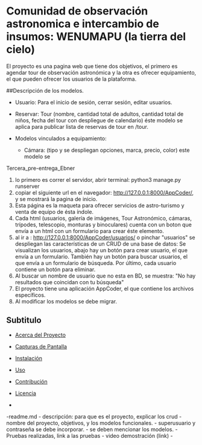 # Comunidad de observación astronomica e intercambio de insumos: WENUMAPU (la tierra del cielo)

El proyecto es una pagina web que tiene dos objetivos, el primero es agendar tour de observación astronómica y la otra es ofrecer equipamiento, el que pueden ofrecer los usuarios de la plataforma.

##Descripción de los modelos.
- Usuario: Para el inicio de sesión, cerrar sesión, editar usuarios.

- Reservar: Tour (nombre, cantidad total de adultos, cantidad total de niños, fecha del tour con despliegue de calendario) éste modelo se aplica para publicar lista de reservas de tour en /tour.

- Modelos vinculados a equipamiento:
	- Cámara: (tipo y se despliegan opciones, marca, precio, color) este modelo se 





Tercera_pre-entrega_Ebner

1. lo primero es correr el servidor, abrir terminal: python3 manage.py runserver
2. copiar el siguiente url en el navegador: http://127.0.0.1:8000/AppCoder/, y se mostrará la pagina de inicio.
3. Esta página es la maqueta para ofrecer servicios de astro-turismo y venta de equipo de ésta índole.
4. Cada html (usuarios, galería de imágenes, Tour Astronómico, cámaras, trípodes, telescopio, monturas y binoculares) cuenta con un boton que envía a un html con un formulario para crear éste elemento.
5. al ir a : http://127.0.0.1:8000/AppCoder/usuarios/  o pinchar "usuarios" se despliegan las características de un CRUD de una base de datos: Se visualizan los usuarios, abajo hay un botón para crear usuario, el que envía a un formulario. También hay un botón para buscar usuarios, el que envía a un formulario de búsqueda. Por último, cada usuario contiene un botón para eliminar.
6. Al buscar un nombre de usuario que no esta en BD, se muestra: "No hay resultados que coincidan con tu búsqueda"
7. El proyecto tiene una aplicación AppCoder, el que contiene los archivos específicos.
8. Al modificar los modelos se debe migrar.

 ## Subtitulo
- [Acerca del Proyecto](#acerca-del-proyecto)
- [Capturas de Pantalla](#capturas-de-pantalla)
- [Instalación](#instalación)
- [Uso](#uso)
- [Contribución](#contribución)
- [Licencia](#licencia)

- 
-readme.md
	- descripción: para que es el proyecto, explicar los crud
	- nombre del proyecto, objetivos, y los modelos funcionales.
	- superusuario y contraseña se debe incorporar.
	- se deben mencionar los modelos.
	- Pruebas realizadas, link a las pruebas
	- video demostración (link)
	- 
